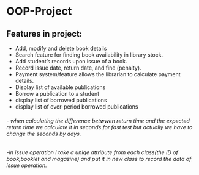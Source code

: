 # OOP-Project

## Features in project:

- Add, modify and delete book details
- Search feature for finding book availability in library stock.
- Add student’s records upon issue of a book.
- Record issue date, return date, and fine (penalty).
- Payment system/feature allows the librarian to calculate payment details.
- Display list of available publications
- Borrow a publication to a student
- display list of borrowed publications
- display list of over-period borrowed publications

###### - when calculating the difference betwwen return time and the expected return time we calculate it in seconds for fast test but actually we have to change the seconds by days.

###### -in issue operation i take a uniqe attribute from each class(the ID of book,booklet and magazine) and put it in new class to record the data of issue operation.
